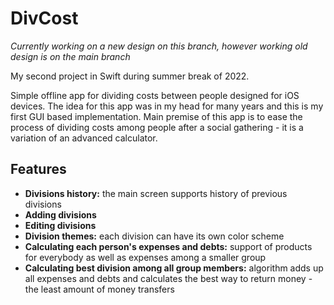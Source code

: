 
# DivCost

*Currently working on a new design on this branch, however working old design is on the main branch*

My second project in Swift during summer break of 2022.

Simple offline app for dividing costs between people designed for iOS devices. The idea for this app was in my head for many years and this is my first GUI based implementation. Main premise of this app is to ease the process of dividing costs among people after a social gathering - it is a variation of an advanced calculator.

## Features
* **Divisions history:** the main screen supports history of previous divisions
* **Adding divisions**
* **Editing divisions**
* **Division themes:** each division can have its own color scheme
* **Calculating each person's expenses and debts:** support of products for everybody as well as expenses among a smaller group
* **Calculating best division among all group members:** algorithm adds up all expenses and debts and calculates the best way to return money - the least amount of money transfers
